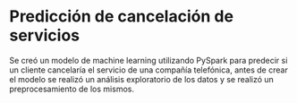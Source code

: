 # Predicción de cancelación de servicios
Se creó un modelo de machine learning utilizando PySpark para predecir si un cliente cancelaría el servicio de una compañía telefónica, antes de crear el modelo se realizó un análisis exploratorio de los datos y se realizó un preprocesamiento de los mismos.
